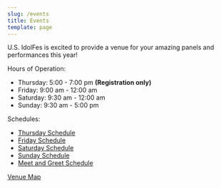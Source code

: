 ```yaml
---
slug: /events
title: Events
template: page
---
```

U.S. IdolFes is excited to provide a venue for your amazing panels and performances this year!

Hours of Operation:

* Thursday: 5:00 - 7:00 pm **(Registration only)**
* Friday: 9:00 am - 12:00 am
* Saturday: 9:30 am - 12:00 am
* Sunday: 9:30 am - 5:00 pm

Schedules:

* [Thursday Schedule](https://idolfes.us/events/thursday)
* [Friday Schedule](https://idolfes.us/events/friday)
* [Saturday Schedule](https://idolfes.us/events/saturday)
* [Sunday Schedule](https://idolfes.us/events/sunday)
* [Meet and Greet Schedule](https://idolfes.us/events/meet-and-greet-schedule/)[](https://idolfes.us/events/meet-and-greet-schedule/)

[Venue Map](https://idolfes.us/about/map/)

